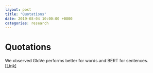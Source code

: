 ```yaml
---
layout: post
title: "Quotations"
date: 2019-08-04 10:00:00 +0800
categories: research
---
```


# Quotations

We observed GloVe performs better for words and BERT for sentences. [[Link]](https://arxiv.org/pdf/1906.01905.pdf)
